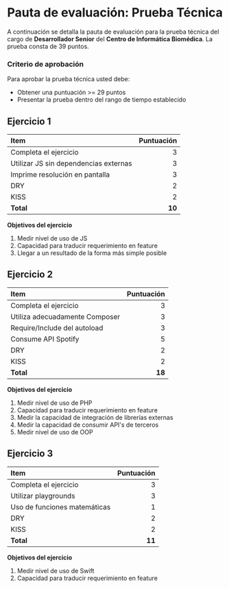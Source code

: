# Pauta de evaluación: Prueba Técnica

A continuación se detalla la pauta de evaluación para la prueba técnica del cargo de **Desarrollador Senior** del **Centro de Informática Biomédica**. La prueba consta de 39 puntos. 

### Criterio de aprobación
Para aprobar la prueba técnica usted debe: 
* Obtener una puntuación >= 29 puntos
* Presentar la prueba dentro del rango de tiempo establecido

## Ejercicio 1

| Item                                    | Puntuación  |
| :-------------------------------------- | -----------:|
| Completa el ejercicio                   |           3 |
| Utilizar JS sin dependencias externas   |           3 |
| Imprime resolución en pantalla          |           3 |
| DRY                                     |           2 |
| KISS                                    |           2 |
| **Total**                               |      **10** |

**Objetivos del ejercicio**
1. Medir nivel de uso de JS
2. Capacidad para traducir requerimiento en feature
3. Llegar a un resultado de la forma más simple posible

## Ejercicio 2

| Item                           | Puntuación  |
| :----------------------------- | -----------:|
| Completa el ejercicio          |           3 |
| Utiliza adecuadamente Composer |           3 |
| Require/Include del autoload   |           3 |
| Consume API Spotify            |           5 |
| DRY                            |           2 |
| KISS                           |           2 |
| **Total**                      |      **18** |

**Objetivos del ejercicio**
1. Medir nivel de uso de PHP
2. Capacidad para traducir requerimiento en feature
3. Medir la capacidad de integración de librerías externas
4. Medir la capacidad de consumir API's de terceros
5. Medir nivel de uso de OOP

## Ejercicio 3

| Item                           | Puntuación  |
| :----------------------------- | -----------:|
| Completa el ejercicio          |           3 |
| Utilizar playgrounds           |           3 |
| Uso de funciones matemáticas   |           1 |
| DRY                            |           2 |
| KISS                           |           2 |
| **Total**                      |      **11** |

**Objetivos del ejercicio**
1. Medir nivel de uso de Swift
2. Capacidad para traducir requerimiento en feature